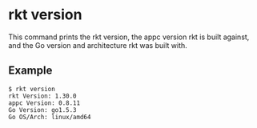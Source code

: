# rkt version

This command prints the rkt version, the appc version rkt is built against, and the Go version and architecture rkt was built with.

## Example

```
$ rkt version
rkt Version: 1.30.0
appc Version: 0.8.11
Go Version: go1.5.3
Go OS/Arch: linux/amd64
